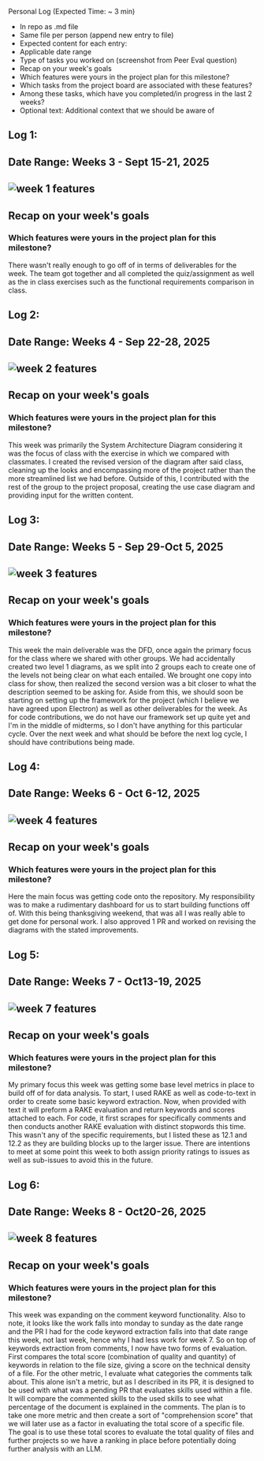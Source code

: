 Personal Log (Expected Time: ~ 3 min)
- In repo as .md file
- Same file per person (append new entry to file)
- Expected content for each entry:
- Applicable date range
- Type of tasks you worked on (screenshot from Peer Eval question)
- Recap on your week's goals
- Which features were yours in the project plan for this milestone?
- Which tasks from the project board are associated with these features?
- Among these tasks, which have you completed/in progress in the last 2 weeks?
- Optional text: Additional context that we should be aware of
## Log 1:
## Date Range: Weeks 3 - Sept 15-21, 2025

## ![week 1 features](weeklyfeaturesimages/week1features.png)

## Recap on your week's goals 

### Which features were yours in the project plan for this milestone?

There wasn't really enough to go off of in terms of
deliverables for the week. The team got together and 
all completed the quiz/assignment as well as the in class
exercises such as the functional requirements comparison 
in class.

## Log 2:
## Date Range: Weeks 4 - Sep 22-28, 2025

## ![week 2 features](weeklyfeaturesimages/week2features.png)

## Recap on your week's goals 

### Which features were yours in the project plan for this milestone?

This week was primarily the System Architecture Diagram considering it was the focus of class with the exercise in which we compared with classmates. I created the revised version of the diagram after said class, cleaning up the looks and encompassing more of the project rather than the more streamlined list we had before. Outside of this, I contributed with the rest of the group to the project proposal, creating the use case diagram and providing input for the written content.

## Log 3:
## Date Range: Weeks 5 - Sep 29-Oct 5, 2025

## ![week 3 features](weeklyfeaturesimages/week3features.png)

## Recap on your week's goals 

### Which features were yours in the project plan for this milestone?

This week the main deliverable was the DFD, once again the primary focus for the class where we shared with other groups. We had accidentally created two level 1 diagrams, as we split into 2 groups each to create one of the levels not being clear on what each entailed. We brought one copy into class for show, then realized the second version was a bit closer to what the description seemed to be asking for. Aside from this, we should soon be starting on setting up the framework for the project (which I believe we have agreed upon Electron) as well as other deliverables for the week. As for code contributions, we do not have our framework set up quite yet and I'm in the middle of midterms, so I don't have anything for this particular cycle. Over the next week and what should be before the next log cycle, I should have contributions being made.

## Log 4:
## Date Range: Weeks 6 - Oct 6-12, 2025

## ![week 4 features](weeklyfeaturesimages/week4features.png)

## Recap on your week's goals 

### Which features were yours in the project plan for this milestone?

Here the main focus was getting code onto the repository. My responsibility was to make a rudimentary dashboard for us to start building functions off of. With this being thanksgiving weekend, that was all I was really able to get done for personal work. I also approved 1 PR and worked on revising the diagrams with the stated improvements.

## Log 5:
## Date Range: Weeks 7 - Oct13-19, 2025

## ![week 7 features](weeklyfeaturesimages/week7features.png)

## Recap on your week's goals 

### Which features were yours in the project plan for this milestone?

My primary focus this week was getting some base level metrics in place to build off of for data analysis. To start, I used RAKE as well as code-to-text in order to create some basic keyword extraction. Now, when provided with text it will preform a RAKE evaluation and return keywords and scores attached to each. For code, it first scrapes for specifically comments and then conducts another RAKE evaluation with distinct stopwords this time. This wasn't any of the specific requirements, but I listed these as 12.1 and 12.2 as they are building blocks up to the larger issue. There are intentions to meet at some point this week to both assign priority ratings to issues as well as sub-issues to avoid this in the future.

## Log 6:
## Date Range: Weeks 8 - Oct20-26, 2025

## ![week 8 features](weeklyfeaturesimages/week8features.png)

## Recap on your week's goals 

### Which features were yours in the project plan for this milestone?

This week was expanding on the comment keyword functionality. Also to note, it looks like the work falls into monday to sunday as the date range and the PR I had for the code keyword extraction falls into that date range this week, not last week, hence why I had less work for week 7. So on top of keywords extraction from comments, I now have two forms of evaluation. First compares the total score (combination of quality and quantity) of keywords in relation to the file size, giving a score on the technical density of a file. For the other metric, I evaluate what categories the comments talk about. This alone isn't a metric, but as I described in its PR, it is designed to be used with what was a pending PR that evaluates skills used within a file. It will compare the commented skills to the used skills to see what percentage of the document is explained in the comments. The plan is to take one more metric and then create a sort of "comprehension score" that we will later use as a factor in evaluating the total score of a specific file. The goal is to use these total scores to evaluate the total quality of files and further projects so we have a ranking in place before potentially doing further analysis with an LLM. 
